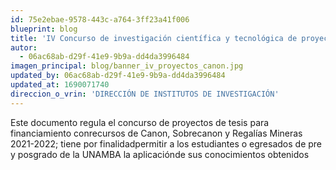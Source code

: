 ```yaml
---
id: 75e2ebae-9578-443c-a764-3ff23a41f006
blueprint: blog
title: 'IV Concurso de investigación científica y tecnológica de proyectos de tesis de pre y posgrado, financiados con fondos de canon, Sobrecanon y Regalías Mineras'
autor:
  - 06ac68ab-d29f-41e9-9b9a-dd4da3996484
imagen_principal: blog/banner_iv_proyectos_canon.jpg
updated_by: 06ac68ab-d29f-41e9-9b9a-dd4da3996484
updated_at: 1690071740
direccion_o_vrin: 'DIRECCIÓN DE INSTITUTOS DE INVESTIGACIÓN'
---
```

Este documento regula el concurso de proyectos de tesis para financiamiento conrecursos de Canon, Sobrecanon y Regalías Mineras 2021-2022; tiene por finalidadpermitir a los estudiantes o egresados de pre y posgrado de la UNAMBA la aplicaciónde sus conocimientos obtenidos